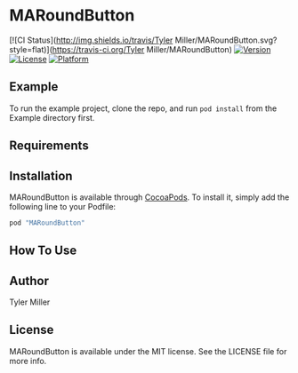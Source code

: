 # MARoundButton

[![CI Status](http://img.shields.io/travis/Tyler Miller/MARoundButton.svg?style=flat)](https://travis-ci.org/Tyler Miller/MARoundButton)
[![Version](https://img.shields.io/cocoapods/v/MARoundButton.svg?style=flat)](http://cocoapods.org/pods/MARoundButton)
[![License](https://img.shields.io/cocoapods/l/MARoundButton.svg?style=flat)](http://cocoapods.org/pods/MARoundButton)
[![Platform](https://img.shields.io/cocoapods/p/MARoundButton.svg?style=flat)](http://cocoapods.org/pods/MARoundButton)

## Example

To run the example project, clone the repo, and run `pod install` from the Example directory first.

## Requirements

## Installation

MARoundButton is available through [CocoaPods](http://cocoapods.org). To install
it, simply add the following line to your Podfile:

```ruby
pod "MARoundButton"
```

## How To Use

## Author

Tyler Miller

## License

MARoundButton is available under the MIT license. See the LICENSE file for more info.
